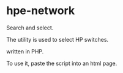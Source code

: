 # hpe-network
Search and select.

The utility is used to select HP switches.

written in PHP.

To use it, paste the script into an html page.
